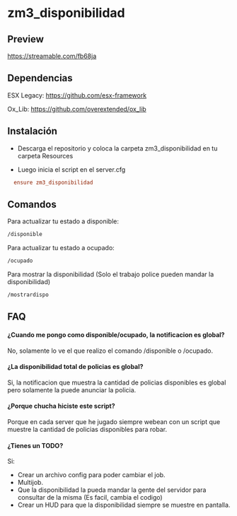 
# zm3_disponibilidad


## Preview

https://streamable.com/fb68ja

## Dependencias

ESX Legacy: https://github.com/esx-framework 

Ox_Lib: https://github.com/overextended/ox_lib



## Instalación

- Descarga el repositorio y coloca la carpeta zm3_disponibilidad en tu carpeta Resources

- Luego inicia el script en el server.cfg

```cfg
  ensure zm3_disponibilidad
```
    
## Comandos
Para actualizar tu estado a disponible:
```bash
/disponible
```
Para actualizar tu estado a ocupado:
```bash
/ocupado
```
 Para mostrar la disponibilidad (Solo el trabajo police pueden mandar la disponibilidad)
```bash
/mostrardispo
```









## FAQ

#### ¿Cuando me pongo como disponible/ocupado, la notificacion es global?

No, solamente lo ve el que realizo el comando /disponible o /ocupado.

#### ¿La disponibilidad total de policias es global?

Si, la notificacion que muestra la cantidad de policias disponibles es global pero solamente la puede anunciar la policia.

#### ¿Porque chucha hiciste este script?

Porque en cada server que he jugado siempre webean con un script que muestre la cantidad de policias disponibles para robar.

#### ¿Tienes un TODO?

Si:

- Crear un archivo config para poder cambiar el job.
- Multijob.
- Que la disponibilidad la pueda mandar la gente del servidor para consultar de la misma (Es facil, cambia el codigo)
- Crear un HUD para que la disponibilidad siempre se muestre en pantalla.


